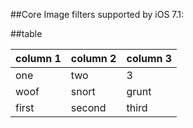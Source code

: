 ##Core Image filters supported by iOS 7.1:

    



##table


column 1  | column 2 | column 3
-------   | -------  | --------
one       | two      | 3
woof      | snort    | grunt
first     | second   | third

